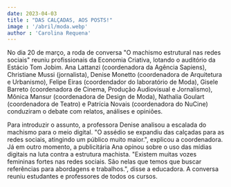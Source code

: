 ```yaml
---
date: 2023-04-03
title : "DAS CALÇADAS, AOS POSTS!"
image : '/abril/moda.webp'
author : 'Carolina Requena'
---
```

No dia 20 de março, a roda de conversa "O machismo estrutural nas redes sociais" reuniu profissionais da Economia Criativa, lotando o auditório da Estácio Tom Jobim. Ana Lattanzi (coordenadora da Agência Sapiens), Christiane Mussi (jornalista), Denise Monetto (coordenadora  de Arquitetura e Urbanismo), Felipe Eiras (coordendador do laboratório de Moda), Gisele Barreto (coordenadora de Cinema, Produção Audiovisual e Jornalismo), Mônica Mansur (coordenadora de Design de Moda), Nathalia Goulart (coordenadora de Teatro) e Patrícia Novais (coordenadora do NuCine) conduziram o debate com relatos, análises e opiniões.

Para introduzir o assunto, a professora Denise analisou a escalada do machismo para o meio digital. "O assédio se expandiu das calçadas para as redes sociais, atingindo um público muito maior.", explicou a coordenadora. Já em outro momento, a publicitária Ana opinou sobre o uso das mídias digitais na luta contra a estrutura machista. "Existem muitas vozes femininas fortes nas redes sociais. São nelas que temos que buscar referências para abordagens e trabalhos.", disse a educadora. A conversa reuniu estudantes e professores de todos os cursos.